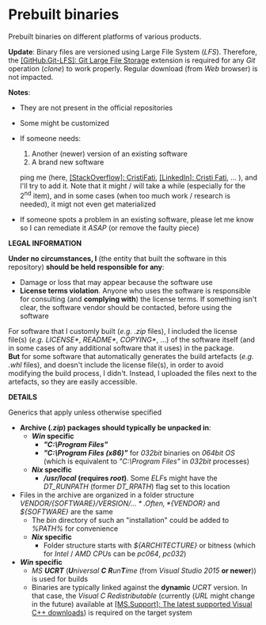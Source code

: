 Prebuilt binaries
=================

Prebuilt binaries on different platforms of various products.

**Update**: Binary files are versioned using Large File System (*LFS*). Therefore, the [\[GitHub.Git-LFS\]: Git Large File Storage](https://git-lfs.github.com) extension is required for any *Git* operation (*clone*) to work properly. Regular download (from *Web* browser) is not impacted.

**Notes**:

- They are not present in the official repositories
- Some might be customized
- If someone needs:
    1. Another (newer) version of an existing software
    2. A brand new software

    ping me (here, [\[StackOverflow\]: CristiFati](https://stackoverflow.com/users/4788546/cristifati), [\[LinkedIn\]: Cristi Fati](https://www.linkedin.com/in/cristi-fati-6942b844), ... ), and I'll try to add it. Note that it might / will take a while (especially for the 2<sup>nd</sup> item), and in some cases (when too much work / research is needed), it migt not even get materialized
- If someone spots a problem in an existing software, please let me know so I can remediate it *ASAP* (or remove the faulty piece)


**LEGAL INFORMATION**

**Under no circumstances, I** (the entity that built the software in this repository) **should be held responsible for any**:
- Damage or loss that may appear because the software use
- **License terms violation**. Anyone who uses the software is responsible for consulting (and **complying with**) the license terms. If something isn't clear, the software vendor should be contacted, before using the software

For software that I customly built (*e.g.* *.zip* files), I included the license file(s) (*e.g.* *LICENSE\**, *README\**, *COPYING\**, ...) of the software itself (and in some cases of any additional software that it uses) in the package. <br>**But** for some software that automatically generates the build artefacts (*e.g.* *.whl* files), and doesn't include the license file(s), in order to avoid modifying the build process, I didn't. Instead, I uploaded the files next to the artefacts, so they are easily accessible.


**DETAILS**

Generics that apply unless otherwise specified

- **Archive (*.zip*) packages should typically be unpacked in**:
    - ***Win* specific**
        - ***"C:\\Program Files"***
        - ***"C:\\Program Files (x86)"*** for *032bit* binaries on *064bit* *OS* (which is equivalent to *"C:\\Program Files"* in *032bit* processes)
    - ***Nix* specific**
        - ***/usr/local* (requires *root*)**. Some *ELF*s might have the *DT\_RUNPATH* (former *DT\_RPATH*) flag set to this location
- Files in the archive are organized in a folder structure *${VENDOR}/${SOFTWARE}/${VERSION}/...*. Often, *${VENDOR}* and *${SOFTWARE}* are the same
    - The *bin* directory of such an "installation" could be added to *%PATH%* for convenience
    - ***Nix* specific**
        - Folder structure starts with *${ARCHITECTURE}* or bitness (which for *Intel* / *AMD* *CPU*s can be *pc064*, *pc032*)
- ***Win* specific**
    - *MS **UCRT*** (<i><b>U</b>niversal <b>C</b> <b>R</b>un<b>T</b>ime</i> (from *Visual Studio 2015* **or newer**)) is used for builds
    - Binaries are typically linked against the **dynamic** *UCRT* version. In that case, the *Visual C Redistributable* (currently (*URL* might change in the future) available at [[MS.Support]: The latest supported Visual C++ downloads](https://support.microsoft.com/en-us/help/2977003/the-latest-supported-visual-c-downloads)) is required on the target system

